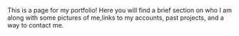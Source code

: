This is a page for my portfolio!
Here you will find a brief section on who I am along with some pictures of me,links to my accounts, past projects, and a way to contact me. 


